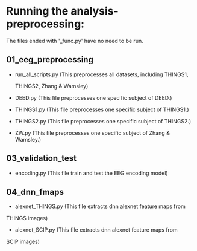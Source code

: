 # Running the analysis-preprocessing:

The files ended with '_func.py' have no need to be run.

## 01_eeg_preprocessing

* run_all_scripts.py (This preprocesses all datasets, including THINGS1, 

  THINGS2, Zhang & Wamsley)

* DEED.py (This file preprocesses one specific subject of DEED.)

* THINGS1.py (This file preprocesses one specific subject of THINGS1.)

* THINGS2.py (This file preprocesses one specific subject of THINGS2.)

* ZW.py (This file preprocesses one specific subject of Zhang & Wamsley.)

## 03_validation_test

* encoding.py (This file train and test the EEG encoding model)

## 04_dnn_fmaps

* alexnet_THINGS.py (This file extracts dnn alexnet feature maps from 

THINGS images)

* alexnet_SCIP.py (This file extracts dnn alexnet feature maps from 

SCIP images)